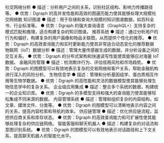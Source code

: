 社交网络分析
● 描述：分析用户之间的关系，识别社区结构、影响力传播路径等。
● 优势：Dgraph 的高并发性能和高效的图遍历能力使其能够处理大规模社交网络数
知识图谱
● 描述：用于存储和查询大规模的知识图谱数据，如百科全书、行业标准等。
● 优势：Dgraph 的强大查询语言（GraphQL+）支持复杂的模式匹配和推理，适合构建复杂的知识图谱。
推荐系统
● 描述：通过分析用户的行为和偏好，构建复杂的用户画像和物品关联图，从而提供个性化的推荐。
● 优势：Dgraph 的高效查询能力和实时更新能力使其非常适合动态变化的推荐数据
物联网（IoT）数据分析
● 描述：管理大量传感器生成的数据，并分析设备之间的交互关系。
● 优势：Dgraph 的分布式架构和快速读写性能使其能够应对海量 IoT 数据。
金融风险管理
● 描述：检测欺诈行为、评估信用风险和市场趋势。
● 优势：Dgraph 的图模型可以有效地表示复杂的交易网络和客户关系，帮助金融机构进行深入的风险分析。
生物信息学
● 描述：管理和分析基因组学、蛋白质相互作用等生物学数据。
● 优势：Dgraph 的高性能和灵活的数据模型使其能够处理生物信息学中的复杂关系。
企业级应用集成
● 描述：整合多个系统的数据，构建统一的企业知识库。
● 优势：Dgraph 的多模型支持和强大的查询能力使其能够轻松集成不同来源的数据。
内容管理系统
● 描述：管理和组织复杂的内容结构，如文章、媒体文件、分类等。
● 优势：Dgraph 的图模型可以清晰地表示内容之间的关系，提高内容检索和导航的效率。
供应链管理
● 描述：优化供应链流程，监控供应商关系和库存状态。
● 优势：Dgraph 的高效查询能力和可扩展性使其能够处理复杂的供应链网络。
智能客服和聊天机器人
● 描述：构建复杂的对话流和意图识别系统。
● 优势：Dgraph 的图模型可以有效地表示对话路径和上下文关系，提高聊天机器人的智能化水平。